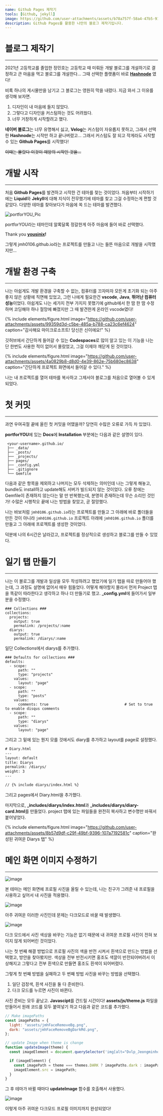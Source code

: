 ```yaml
---
name: Github Pages 제작기
tools: [Github, jekyll]
image: https://github.com/user-attachments/assets/b78a757f-58a4-47b5-9105-10e0fee9e5bc
description: Github Pages를 활용한 나만의 블로그 제작기입니다.
---
```



#  블로그 제작기
---

2021년 고등학교를 졸업한 정민호는 고등학교 때 미뤄둔 개발 블로그를 개설하기로 결정하고 큰 마음을 먹고 블로그를 개설한다... 그때 선택한 플랫폼이 바로 **[Hashnode](https://hashnode.com/)** 였다!

비록 하나의 게시물만을 남기고 그 블로그는 영원히 막을 내렸다. 지금 와서 그 이유를 생각해 보자면.

1. 디자인이 내 마음에 들지 않았다.
2. 그렇다고 디자인을 커스텀하는 것도 어려웠다.
3. 너무 거창하게 시작할려고 했다.

**네이버 블로그**는 너무 유명해서 싫고, **Velog**는 커스텀이 자유롭지 못하고, 그래서 선택한 **Hashnode**는 시작만 하고 끝나버렸고... 그래서 커스텀도 잘 되고 작게라도 시작할 수 있는 **Github Pages**를 시작했다! 

~~이때는 몰랐다 이것이 재앙의 시작인 것을...~~

# 개발 시작
---
처음 **Github Pages**를 발견하고 시작한 건 테마를 찾는 것이었다. 처음부터 시작하기에는 **Liquid**와 **Jekyll**에 대해 지식이 전무했기에 테마를 찾고 그걸 수정하는게 편할 것 같았다. 다양한 테마를 찾아보다가 마음에 쏙 드는 테마를 발견했다.

![portforYOU_Pic](https://github.com/yousinix/portfolYOU/raw/master/screenshot.gif)

portforYOU라는 테마인데 알록달록 정갈한게 아주 마음에 들어 바로 선택했다. 

Thank you **[yousinix](https://github.com/yousinix)!**

그렇게 jmh0106.github.io라는 프로젝트를 만들고 나는 들뜬 마음으로 개발을 시작했지만...

# 개발 환경 구축
---
나는 아쉽게도 개발 환경을 구축할 수 없는, 컴퓨터를 끄자마자 모든게 초기화 되는 아주 좋지 않은 상황에 직면해 있었고, 그런 나에게 필요한건 **vscode**, **Java**, **뛰어난 컴퓨터 성능**이었다. 아쉽게도 나는 세가지 전부 가지지 못했기에 github에서 한 땀 한 땀 수정하며 코딩해야 하나 절망에 빠졌지만 그 때 발견한게 온라인 vscode였다!

{% include elements/figure.html image="https://github.com/user-attachments/assets/99359d3d-c5be-485a-b788-ca23c6ef4624" caption="감사해요 마이크로소프트! 당신은 신이에요!" %}

깃허브에서 간단하게 들어갈 수 있는 **Codespaces**로 많이 알고 있는 이 기능을 나는 단 한번도 사용한 적이 없어서 몰랐었고, 그걸 이제야 깨닫게 된 것이었다.

{% include elements/figure.html image="https://github.com/user-attachments/assets/4a0829b8-d8d0-4e39-862e-75b680ec8638" caption="간단하게 프로젝트 화면에서 들어갈 수 있다." %}

나는 내 프로젝트를 열어 테마를 복사하고 그제서야 블로그를 처음으로 열어볼 수 있게 되었다.

# 첫 커밋
---
과연 우여곡절 끝에 올린 첫 커밋을 어땠을까? 당연히 수많은 오류로 가득 차 있었다.

**portforYOU**에 있는 **Docs**에 **Installation** 부분에는 다음과 같은 설명이 있다.

```tree
 <your-username>.github.io/
 ├── _data/
 ├── _posts/
 ├── _projects/
 ├── pages/
 ├── _config.yml
 ├── .gitignore
 └── Gemfile
```

다음과 같은 항목을 제외하고 나머지는 모두 삭제하는 의미인데 나는 그렇게 해놓고, bundle도 install하고 update해도 서버가 빌드되지 않는 것이었다. 오류 창에는 Gemfile이 존재하지 않는다는 말 만 반복했는데, 분명히 존재하는데 무슨 소리인 것인가! 수많은 시행착오 끝에 나는 방법을 찾았고, 곧 절망했다.

나는 바보처럼 ```jmh0106.github.io```라는 프로젝트를 만들고 그 아래에 바로 폴더들을 만든 것이 아니라 ```jmh0106.github.io``` 프로젝트 아래에 ```jmh0106.github.io``` 폴더를 만들고 그 아래에 프로젝트를 생성한 것이었다.

덕분에 나의 6시간은 날라갔고, 프로젝트를 정상적으로 생성하고 블로그를 만들 수 있었다.

# 일기 탭 만들기
---
나는 이 블로그를 개발과 일상을 모두 작성하려고 했었기에 일기 탭을 따로 만들어야 했는데, 그 과정도 설명에 없어서 매우 힘들었다. 어떻게 해야할지 몰라서 먼저 Project 탭을 똑같이 따라한다고 생각하고 하나 더 만들기로 했고. **_config.yml**에 들어가서 일부분을 수정했다.

```
### Collections ###
collections:
  projects:
    output: true
    permalink: /projects/:name
  diarys:
    output: true
    permalink: /diarys/:name
```

일단 Collections에서 diarys를 추가했다.

```
### Defaults for collections ###
defaults:
  - scope:
      path: ""
      type: "projects"
    values:
      layout: "page"
  - scope:
      path: ""
      type: "posts"
    values:
      comments: true                                   # Set to true to enable disqus comments
  - scope:
      path: ""
      type: "diarys"
    values:
      layout: "page"
```

그리고 그 밑에 있는 뭔지 모를 것에서도 diary를 추가하고 layout를 page로 설정했다.

```html
# Diary.html
---
layout: default
title: Diarys
permalink: /diarys/
weight: 3
---

// {% include diarys/index.html %}
```

그리고 pages에서 Diary.html을 추가했다.

마지막으로, **_includes/diarys/index.html**과  **_includes/diarys/diary-card.html**를 만들었다. project 탭에 있는 파일들을 완전히 복사하고 변수명만 바꿔서 붙어넣었다.

{% include elements/figure.html image="https://github.com/user-attachments/assets/8b57d9df-c29f-49bf-9396-107a7192581c" caption="완성된 귀여운 Diarys 탭" %}
 
 # 메인 화면 이미지 수정하기
 ---
 ![image](https://github.com/user-attachments/assets/b619f5ce-5d9b-4aaa-92eb-c3bbd0080178)

본 테마는 메인 화면에 프로필 사진을 올릴 수 있는데, 나는 친구가 그려준 내 프로필을 사용하고 싶어서 내 사진을 적용했다. 

![image](https://github.com/user-attachments/assets/ec04087d-15d1-45d8-a599-cc40efdb63f4)

아주 귀여운 이러한 사진인데 문제는 다크모드로 바꿀 때 발생했다. 

![image](https://github.com/user-attachments/assets/60c8362d-db09-4e4d-a7a8-6f043fbcbf5a)

다크 모드에서 사진 색상을 바꾸는 기능은 없기 때문에 내 귀여운 프로필 사진이 전혀 보이지 않게 되어버린 것이었다. 

나는 첫 번째 해결 방법으로 프로필 사진의 색을 반전 시켜서 흰색으로 만드는 방법을 선택했고, 방안을 찾아봤지만. 색상을 전부 반전시키면 홍조도 색깔이 반전되어버려서 이상해지고 그렇다고 전부 흰색으로 만들면 홍조도 흰색이 되어버렸다. 

그렇게 첫 번째 방법을 실패하고 두 번째 방법 사진을 바꾸는 방법을 선택했다.

1. 일단 검정색, 흰색 사진을 둘 다 준비한다.
2. 다크 모드를 누르면 사진이 바뀐다.

사진 준비는 모두 끝났고. **Javascipt**를 건드릴 시간이다! **assets/js/theme.js** 파일을 만들어서 원래 코드를 모두 붙여넣기 하고 다음과 같은 코드를 추가했다.

```js
// Make imagePaths
const imagePaths = {
  light: "assets/jmhFaceRemoveBg.png",
  dark: "assets/jmhFaceRemoveBgDarkMd.png",
};

// update Image when theme is change
function updateImage(theme) {
  const imageElement = document.querySelector('img[alt="Dvlp_Jeongminho"]');  

  if (imageElement) {
    const imagePath = theme === themes.DARK ? imagePaths.dark : imagePaths.light;
    imageElement.src = imagePath;
  }
}
```

그 후 테마가 바뀔 때마다 **updateImage** 함수를 호출해서 사용했다.

![image](https://github.com/user-attachments/assets/c19c21b2-ed2f-4fa9-bd9d-b1a88e05050d)

이렇게 아주 귀여운 다크모드 프로필 이미지까지 완성되었다!
